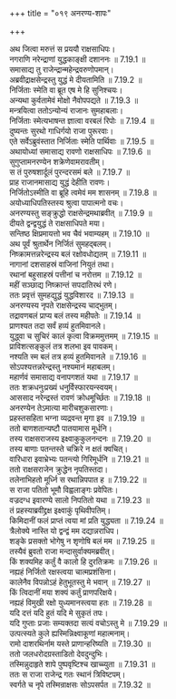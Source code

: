 +++
title = "०१९ अनरण्य-शापः"

+++


  
अथ जित्वा मरुत्तं स प्रययौ राक्षसाधिपः।  
नगराणि नरेन्द्राणां युद्धकाङ्क्षी दशाननः ॥ 7.19.1 ॥   
समासाद्य तु राजेन्द्रान्महेन्द्रवरुणोपमान्।  
अब्रवीद्राक्षसेन्द्रस्तु युद्धं मे दीयतामिति ॥ 7.19.2 ॥   
निर्जिताः स्मेति वा ब्रूत एष मे हि सुनिश्चयः।  
अन्यथा कुर्वतामेवं मोक्षो नैवोपपद्यते ॥ 7.19.3 ॥   
मन्त्रयित्वा ततोऽन्योन्यं राजानः सुमहाबलाः।  
निर्जिताः स्मेत्यभाषन्त ज्ञात्वा वरबलं रिपोः ॥ 7.19.4 ॥   
दुष्यन्तः सुरथो गाधिर्गयो राजा पुरूरवाः।  
एते सर्वेऽब्रुवंस्तात निर्जिताः स्मेति पार्थिवाः ॥ 7.19.5 ॥   
अथायोध्यां समासाद्य रावणो राक्षसाधिपः ॥ 7.19.6 ॥   
सुगुप्तामनरण्येन शक्रेणेवामरावतीम्।  
स तं पुरुषशार्दूलं पुरन्दरसमं बले ॥ 7.19.7 ॥   
प्राह राजानमासाद्य युद्धं देहीति रावणः।  
निर्जितोऽस्मीति वा ब्रूहि त्वमेवं मम शासनम् ॥ 7.19.8 ॥   
अयोध्याधिपतिस्तस्य श्रुत्वा पापात्मनो वचः।  
अनरण्यस्तु सङ्क्रुद्धो राक्षसेन्द्रमथाब्रवीत् ॥ 7.19.9 ॥   
दीयते द्वन्द्वयुद्धं ते राक्षसाधिपते मया।  
सन्तिष्ठ क्षिप्रमायत्तो भव चैवं भवाम्यहम् ॥ 7.19.10 ॥   
अथ पूर्वं श्रुतार्थेन निर्जितं सुमहद्बलम्।  
निष्क्रामत्तन्नरेन्द्रस्य बलं रक्षोवधोद्यतम् ॥ 7.19.11 ॥   
नागानां दशसाहस्रं वाजिनां नियुतं तथा।  
रथानां बहुसाहस्रं पत्तीनां च नरोत्तम ॥ 7.19.12 ॥   
महीं सञ्छाद्य निष्क्रान्तं सपदातिरथं रणे।  
ततः प्रवृत्तं सुमहद्युद्धं युद्धविशारद ॥ 7.19.13 ॥   
अनरण्यस्य नृपते राक्षसेन्द्रस्य चाद्भुतम्।  
तद्रावणबलं प्राप्य बलं तस्य महीपतेः ॥ 7.19.14 ॥   
प्राणश्यत तदा सर्वं हव्यं हुतमिवानले।  
युद्ध्वा च सुचिरं कालं कृत्वा विक्रममुत्तमम् ॥ 7.19.15 ॥   
प्राविशत्सङ्कुलं तत्र शलभा इव पावकम्।  
नश्यति स्म बलं तत्र हव्यं हुतमिवानले ॥ 7.19.16 ॥   
सोऽपश्यत्तन्नरेन्द्रस्तु नश्यमानं महाबलम्।  
महार्णवं समासाद्य वनापगशतं यथा ॥ 7.19.17 ॥   
ततः शक्रधनुःप्रख्यं धनुर्विस्फारयन्स्वयम्।  
आससाद नरेन्द्रस्तं रावणं क्रोधमूर्च्छितः ॥ 7.19.18 ॥   
अनरण्येन तेऽमात्या मारीचशुकसारणाः।  
प्रहस्तसहिता भग्ना व्यद्रवन्त मृगा इव ॥ 7.19.19 ॥   
ततो बाणशतान्यष्टौ पातयामास मूर्धनि।  
तस्य राक्षसराजस्य इक्ष्वाकुकुलनन्दनः ॥ 7.19.20 ॥   
तस्य बाणाः पतन्तस्ते चक्रिरे न क्षतं क्वचित्।  
वारिधारा इवाभ्रेभ्यः पतन्त्यो गिरिमूर्धनि ॥ 7.19.21 ॥   
ततो राक्षसराजेन क्रुद्धेन नृपतिस्तदा।  
तलेनाभिहतो मूर्ध्नि स रथान्निपपात ह ॥ 7.19.22 ॥   
स राजा पतितो भूमौ विह्वलाङ्गः प्रवेपितः।  
वज्रदग्ध इवारण्ये सालो निपतितो यथा ॥ 7.19.23 ॥   
तं प्रहस्याब्रवीद्द्रक्ष इक्ष्वाकुं पृथिवीपतिम्।  
किमिदानीं फलं प्राप्तं त्वया मां प्रति युद्ध्यता ॥ 7.19.24 ॥   
त्रैलोक्ये नास्ति यो द्वन्द्वं मम दद्यान्नराधिप।  
शङ्के प्रसक्तो भोगेषु न शृणोषि बलं मम ॥ 7.19.25 ॥   
तस्यैवं ब्रुवतो राजा मन्दासुर्वाक्यमब्रवीत्।  
किं शक्यमिह कर्तुं वै कालो हि दुरतिक्रमः ॥ 7.19.26 ॥   
नह्यहं निर्जितो रक्षस्त्वया चात्मप्रशंसिना।  
कालेनैव विपन्नोऽहं हेतुभूतस्तु मे भवान् ॥ 7.19.27 ॥   
किं त्विदानीं मया शक्यं कर्तुं प्राणपरिक्षये।  
नह्यहं विमुखी रक्षो युध्यमानस्त्वया हतः ॥ 7.19.28 ॥   
यदि दत्तं यदि हुतं यदि मे सुकृतं तपः।  
यदि गुप्ताः प्रजाः सम्यक्तदा सत्यं वचोऽस्तु मे ॥ 7.19.29 ॥   
उत्पत्स्यते कुले ह्यस्मिन्निक्ष्वाकूणां महात्मनाम्।  
रामो दाशरथिर्नाम यस्ते प्राणान्हरिष्यति ॥ 7.19.30 ॥   
ततो जलधरोदग्रस्ताडितो देवदुन्दुभिः।  
तस्मिन्नुदाहृते शापे पुष्पवृष्टिश्च खाच्च्युता ॥ 7.19.31 ॥   
ततः स राजा राजेन्द्र गतः स्थानं त्रिविष्टपम्।  
स्वर्गते च नृपे तस्मिन्राक्षसः सोऽपसर्पत ॥ 7.19.32 ॥   
